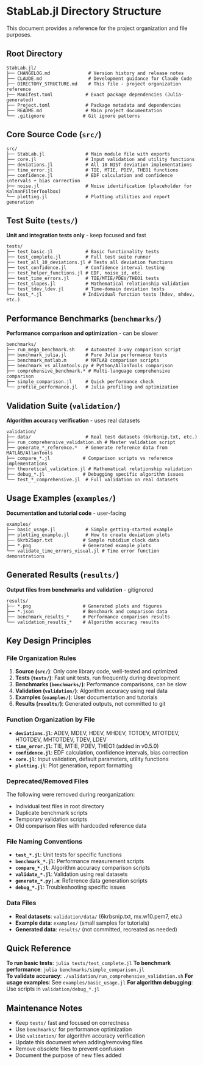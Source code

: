 # StabLab.jl Directory Structure

This document provides a reference for the project organization and file purposes.

## Root Directory
```
StabLab.jl/
├── CHANGELOG.md              # Version history and release notes
├── CLAUDE.md                 # Development guidance for Claude Code
├── DIRECTORY_STRUCTURE.md    # This file - project organization reference
├── Manifest.toml            # Exact package dependencies (Julia-generated)
├── Project.toml             # Package metadata and dependencies
├── README.md                # Main project documentation
└── .gitignore              # Git ignore patterns
```

## Core Source Code (`src/`)
```
src/
├── StabLab.jl               # Main module file with exports
├── core.jl                  # Input validation and utility functions
├── deviations.jl            # All 10 NIST deviation implementations
├── time_error.jl            # TIE, MTIE, PDEV, THEO1 functions
├── confidence.jl            # EDF calculation and confidence intervals + bias correction
├── noise.jl                 # Noise identification (placeholder for KalmanFilterToolbox)
└── plotting.jl              # Plotting utilities and report generation
```

## Test Suite (`tests/`)
**Unit and integration tests only** - keep focused and fast

```
tests/
├── test_basic.jl            # Basic functionality tests
├── test_complete.jl         # Full test suite runner
├── test_all_10_deviations.jl # Tests all deviation functions
├── test_confidence.jl       # Confidence interval testing
├── test_helper_functions.jl # EDF, noise_id, etc.
├── test_time_errors.jl      # TIE/MTIE/PDEV/THEO1 tests
├── test_slopes.jl           # Mathematical relationship validation
├── test_tdev_ldev.jl        # Time-domain deviation tests
└── test_*.jl               # Individual function tests (hdev, mhdev, etc.)
```

## Performance Benchmarks (`benchmarks/`)
**Performance comparison and optimization** - can be slower

```
benchmarks/
├── run_mega_benchmark.sh    # Automated 3-way comparison script
├── benchmark_julia.jl       # Pure Julia performance tests
├── benchmark_matlab.m       # MATLAB comparison scripts
├── benchmark_vs_allantools.py # Python/AllanTools comparison
├── comprehensive_benchmark.* # Multi-language comprehensive comparison
├── simple_comparison.jl     # Quick performance check
└── profile_performance.jl   # Julia profiling and optimization
```

## Validation Suite (`validation/`)
**Algorithm accuracy verification** - uses real datasets

```
validation/
├── data/                    # Real test datasets (6krbsnip.txt, etc.)
├── run_comprehensive_validation.sh # Master validation script
├── generate_*_reference.*   # Generate reference data from MATLAB/AllanTools
├── compare_*.jl            # Comparison scripts vs reference implementations
├── theoretical_validation.jl # Mathematical relationship validation
├── debug_*.jl              # Debugging specific algorithm issues
└── test_*_comprehensive.jl  # Full validation on real datasets
```

## Usage Examples (`examples/`)
**Documentation and tutorial code** - user-facing

```
examples/
├── basic_usage.jl           # Simple getting-started example
├── plotting_example.jl      # How to create deviation plots
├── 6krb25apr.txt           # Sample rubidium clock data
├── *.png                   # Generated example plots
└── validate_time_errors_visual.jl # Time error function demonstrations
```

## Generated Results (`results/`)
**Output files from benchmarks and validation** - gitignored

```
results/
├── *.png                   # Generated plots and figures
├── *.json                  # Benchmark and comparison data
├── benchmark_results_*     # Performance comparison results
└── validation_results_*    # Algorithm accuracy results
```

## Key Design Principles

### File Organization Rules
1. **Source (`src/`)**: Only core library code, well-tested and optimized
2. **Tests (`tests/`)**: Fast unit tests, run frequently during development  
3. **Benchmarks (`benchmarks/`)**: Performance comparisons, can be slow
4. **Validation (`validation/`)**: Algorithm accuracy using real data
5. **Examples (`examples/`)**: User documentation and tutorials
6. **Results (`results/`)**: Generated outputs, not committed to git

### Function Organization by File
- **`deviations.jl`**: ADEV, MDEV, HDEV, MHDEV, TOTDEV, MTOTDEV, HTOTDEV, MHTOTDEV, TDEV, LDEV
- **`time_error.jl`**: TIE, MTIE, PDEV, THEO1 (added in v0.5.0)
- **`confidence.jl`**: EDF calculation, confidence intervals, bias correction
- **`core.jl`**: Input validation, default parameters, utility functions
- **`plotting.jl`**: Plot generation, report formatting

### Deprecated/Removed Files
The following were removed during reorganization:
- Individual test files in root directory
- Duplicate benchmark scripts  
- Temporary validation scripts
- Old comparison files with hardcoded reference data

### File Naming Conventions
- **`test_*.jl`**: Unit tests for specific functions
- **`benchmark_*.jl`**: Performance measurement scripts
- **`compare_*.jl`**: Algorithm accuracy comparison scripts  
- **`validate_*.jl`**: Validation using real datasets
- **`generate_*.py|.m`**: Reference data generation scripts
- **`debug_*.jl`**: Troubleshooting specific issues

### Data Files
- **Real datasets**: `validation/data/` (6krbsnip.txt, mx.w10.pem7, etc.)
- **Example data**: `examples/` (small samples for tutorials)
- **Generated data**: `results/` (not committed, recreated as needed)

## Quick Reference

**To run basic tests**: `julia tests/test_complete.jl`
**To benchmark performance**: `julia benchmarks/simple_comparison.jl`  
**To validate accuracy**: `./validation/run_comprehensive_validation.sh`
**For usage examples**: See `examples/basic_usage.jl`
**For algorithm debugging**: Use scripts in `validation/debug_*.jl`

## Maintenance Notes

- Keep `tests/` fast and focused on correctness
- Use `benchmarks/` for performance optimization
- Use `validation/` for algorithm accuracy verification
- Update this document when adding/removing files
- Remove obsolete files to prevent confusion
- Document the purpose of new files added